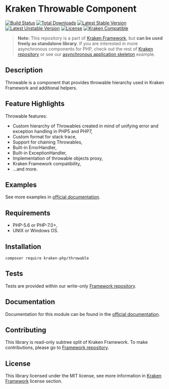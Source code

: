 # Kraken Throwable Component

[![Build Status](https://travis-ci.org/kraken-php/framework.svg)](https://travis-ci.org/kraken-php/framework)
[![Total Downloads](https://poser.pugx.org/kraken-php/throwable/downloads)](https://packagist.org/packages/kraken-php/throwable) 
[![Latest Stable Version](https://poser.pugx.org/kraken-php/throwable/v/stable)](https://packagist.org/packages/kraken-php/throwable) 
[![Latest Unstable Version](https://poser.pugx.org/kraken-php/throwable/v/unstable)](https://packagist.org/packages/kraken-php/throwable) 
[![License](https://poser.pugx.org/kraken-php/framework/license)](https://packagist.org/packages/kraken-php/framework)
[![Kraken Compatible](https://img.shields.io/badge/kraken-compatible-6b02af.svg)](https://github.com/kraken-php/framework)

> **Note:** This repository is a part of [Kraken Framework][3], but **can be used freely as standalone library**. If you 
are interested in more asynchronous components for PHP, check out the rest of [Kraken repository][5] or see our 
[asynchronous application skeleton][4] example.

## Description

Throwable is a component that provides throwable hierarchy used in Kraken Framework and additional helpers.

## Feature Highlights

Throwable features:

* Custom hierarchy of Throwables created in mind of unifying error and exception handling in PHP5 and PHP7,
* Custom format for stack trace,
* Support for chaining Throwables,
* Built-in ErrorHandler,
* Built-in ExceptionHandler,
* Implementation of throwable objects proxy,
* Kraken Framework compatibility,
* ...and more.

## Examples

See more examples in [official documentation][2].

## Requirements

* PHP-5.6 or PHP-7.0+,
* UNIX or Windows OS.

## Installation

```
composer require kraken-php/throwable
```

## Tests

Tests are provided within our write-only [Framework repository][3].

## Documentation

Documentation for this module can be found in the [official documentation][2].

## Contributing

This library is read-only subtree split of Kraken Framework. To make contributions, please go to [Framework repository][3].

## License

This library licensed under the MIT license, see more information in [Kraken Framework][3] license section.

[1]: http://kraken-php.com
[2]: http://kraken-php.com/docs/api-throwable
[3]: https://github.com/kraken-php/framework
[4]: https://github.com/kraken-php/kraken
[5]: https://github.com/kraken-php

